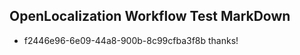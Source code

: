 ## OpenLocalization Workflow Test MarkDown
* f2446e96-6e09-44a8-900b-8c99cfba3f8b 
thanks!<!--HONumber=Mar16_HO3-->

